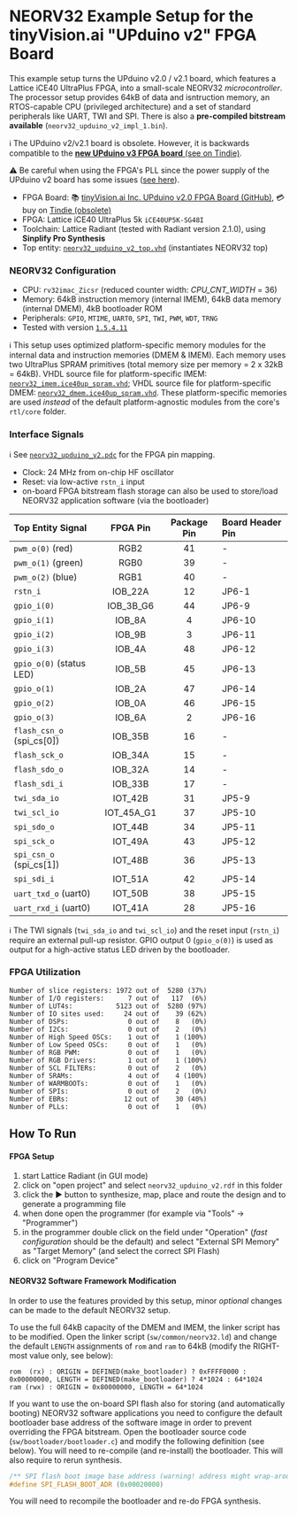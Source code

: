# NEORV32 Example Setup for the tinyVision.ai "UPduino v2" FPGA Board


This example setup turns the UPduino v2.0 / v2.1 board, which features a Lattice iCE40 UltraPlus FPGA, into a small-scale NEORV32 *microcontroller*.
The processor setup provides 64kB of data and isntruction memory, an RTOS-capable CPU (privileged architecture) and a set of standard peripherals like UART, TWI and SPI.
There is also a **pre-compiled bitstream available** (`neorv32_upduino_v2_impl_1.bin`).

:information_source: The UPduino v2/v2.1 board is obsolete. However, it is backwards compatible to the
[**new UPduino v3 FPGA board** (see on Tindie)](https://www.tindie.com/stores/tinyvision_ai/?ref=offsite_badges&utm_source=sellers_vr2045&utm_medium=badges&utm_campaign=badge_medium).

:warning: Be careful when using the FPGA's PLL since the power supply of the UPduino v2 board has some issues
([see here](https://tinyvision.ai/blogs/processing-at-the-edge/ground-trampolines-and-phase-locked-loops)).


* FPGA Board: :books: [tinyVision.ai Inc. UPduino v2.0 FPGA Board (GitHub)](https://github.com/gtjennings1/UPDuino_v2_0), :credit_card: buy on [Tindie (obsolete)](https://www.tindie.com/products/tinyvision_ai/upduino-v21-low-cost-fpga-board/)
* FPGA: Lattice iCE40 UltraPlus 5k `iCE40UP5K-SG48I`
* Toolchain: Lattice Radiant (tested with Radiant version 2.1.0), using **Sinplify Pro Synthesis**
* Top entity: [`neorv32_upduino_v2_top.vhd`](https://github.com/stnolting/neorv32/blob/master/boards/UPduino_v2/neorv32_upduino_v2_top.vhd) (instantiates NEORV32 top)

### NEORV32 Configuration

* CPU: `rv32imac_Zicsr` (reduced counter width: _CPU_CNT_WIDTH_ = 36)
* Memory: 64kB instruction memory (internal IMEM), 64kB data memory (internal DMEM), 4kB bootloader ROM
* Peripherals: `GPIO`, `MTIME`, `UART0`, `SPI`, `TWI`, `PWM`, `WDT`, `TRNG`
* Tested with version [`1.5.4.11`](https://github.com/stnolting/neorv32/blob/master/CHANGELOG.md)


:information_source: This setup uses optimized platform-specific memory modules for the internal data and instruction memories (DMEM & IMEM). Each memory uses two
UltraPlus SPRAM primitives (total memory size per memory = 2 x 32kB = 64kB). VHDL source file for platform-specific IMEM: [`neorv32_imem.ice40up_spram.vhd`](https://github.com/stnolting/neorv32/blob/master/boards/UPduino_v2/neorv32_imem.ice40up_spram.vhd);
VHDL source file for platform-specific DMEM: [`neorv32_dmem.ice40up_spram.vhd`](https://github.com/stnolting/neorv32/blob/master/boards/UPduino_v2/neorv32_dmem.ice40up_spram.vhd).
These platform-specific memories are used *instead* of the default platform-agnostic modules from the core's `rtl/core` folder.


### Interface Signals

:information_source: See [`neorv32_upduino_v2.pdc`](https://github.com/stnolting/neorv32/blob/master/boards/UPduino_v2/neorv32_upduino_v2.pdc)
for the FPGA pin mapping.

* Clock: 24 MHz from on-chip HF oscillator
* Reset: via low-active `rstn_i` input
* on-board FPGA bitstream flash storage can also be used to store/load NEORV32 application software (via the bootloader)

| Top Entity Signal         | FPGA Pin   | Package Pin  | Board Header Pin |
|:--------------------------|:----------:|:------------:|:-----------------|
| `pwm_o(0)` (red)          | RGB2       | 41           | -                |
| `pwm_o(1)` (green)        | RGB0       | 39           | -                |
| `pwm_o(2)` (blue)         | RGB1       | 40           | -                |
| `rstn_i`                  | IOB_22A    | 12           | JP6-1            |
| `gpio_i(0)`               | IOB_3B_G6  | 44           | JP6-9            |
| `gpio_i(1)`               | IOB_8A     | 4            | JP6-10           |
| `gpio_i(2)`               | IOB_9B     | 3            | JP6-11           |
| `gpio_i(3)`               | IOB_4A     | 48           | JP6-12           |
| `gpio_o(0)` (status LED)  | IOB_5B     | 45           | JP6-13           |
| `gpio_o(1)`               | IOB_2A     | 47           | JP6-14           |
| `gpio_o(2)`               | IOB_0A     | 46           | JP6-15           |
| `gpio_o(3)`               | IOB_6A     | 2            | JP6-16           |
| `flash_csn_o` (spi_cs[0]) | IOB_35B    | 16           | -                |
| `flash_sck_o`             | IOB_34A    | 15           | -                |
| `flash_sdo_o`             | IOB_32A    | 14           | -                |
| `flash_sdi_i`             | IOB_33B    | 17           | -                |
| `twi_sda_io`              | IOT_42B    | 31           | JP5-9            |
| `twi_scl_io`              | IOT_45A_G1 | 37           | JP5-10           |
| `spi_sdo_o`               | IOT_44B    | 34           | JP5-11           |
| `spi_sck_o`               | IOT_49A    | 43           | JP5-12           |
| `spi_csn_o` (spi_cs[1])   | IOT_48B    | 36           | JP5-13           |
| `spi_sdi_i`               | IOT_51A    | 42           | JP5-14           |
| `uart_txd_o` (uart0)      | IOT_50B    | 38           | JP5-15           |
| `uart_rxd_i` (uart0)      | IOT_41A    | 28           | JP5-16           |

:information_source: The TWI signals (`twi_sda_io` and `twi_scl_io`) and the reset input (`rstn_i`) require an external pull-up resistor. GPIO output 0 (`gpio_o(0)`) is used as output for a high-active status LED driven by the bootloader.


### FPGA Utilization

```
Number of slice registers: 1972 out of  5280 (37%)
Number of I/O registers:      7 out of   117  (6%)
Number of LUT4s:           5123 out of  5280 (97%)
Number of IO sites used:     24 out of    39 (62%)
Number of DSPs:               0 out of    8   (0%)
Number of I2Cs:               0 out of    2   (0%)
Number of High Speed OSCs:    1 out of    1 (100%)
Number of Low Speed OSCs:     0 out of    1   (0%)
Number of RGB PWM:            0 out of    1   (0%)
Number of RGB Drivers:        1 out of    1 (100%)
Number of SCL FILTERs:        0 out of    2   (0%)
Number of SRAMs:              4 out of    4 (100%)
Number of WARMBOOTs:          0 out of    1   (0%)
Number of SPIs:               0 out of    2   (0%)
Number of EBRs:              12 out of    30 (40%)
Number of PLLs:               0 out of    1   (0%)
```

## How To Run

#### FPGA Setup

1. start Lattice Radiant (in GUI mode)
2. click on "open project" and select `neorv32_upduino_v2.rdf` in this folder
3. click the :arrow_forward: button to synthesize, map, place and route the design and to generate a programming file
4. when done open the programmer (for example via "Tools" -> "Programmer")
5. in the programmer double click on the field under "Operation" (_fast configuration_ should be the default) and select "External SPI Memory" as "Target Memory" (and select the correct SPI Flash)
6. click on "Program Device"


#### NEORV32 Software Framework Modification

In order to use the features provided by this setup, minor *optional* changes can be made to the default NEORV32 setup.

To use the full 64kB capacity of the DMEM and IMEM, the linker script has to be modified. Open the linker script (`sw/common/neorv32.ld`) and change the default `LENGTH` assignments of `rom` and `ram` to 64kB (modify the RIGHT-most value only, see below):

```
rom  (rx) : ORIGIN = DEFINED(make_bootloader) ? 0xFFFF0000 : 0x00000000, LENGTH = DEFINED(make_bootloader) ? 4*1024 : 64*1024
ram (rwx) : ORIGIN = 0x80000000, LENGTH = 64*1024
```

If you want to use the on-board SPI flash also for storing (and automatically booting) NEORV32 software applications you need to configure the default bootloader base address of the
software image in order to prevent overriding the FPGA bitstream. Open the bootloader source code (`sw/bootloader/bootloader.c`) and modify the following definition (see below). 
You will need to re-compile (and re-install) the bootloader. This will also require to rerun synthesis.

```c
/** SPI flash boot image base address (warning! address might wrap-around!) */
#define SPI_FLASH_BOOT_ADR (0x00020000)
```

You will need to recompile the bootloader and re-do FPGA synthesis.
